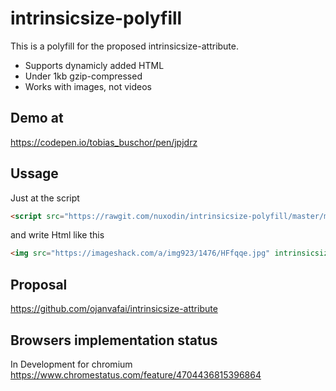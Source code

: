 # intrinsicsize-polyfill
This is a polyfill for the proposed intrinsicsize-attribute.
- Supports dynamicly added HTML
- Under 1kb gzip-compressed
- Works with images, not videos

## Demo at
https://codepen.io/tobias_buschor/pen/jpjdrz

## Ussage
Just at the script

```html
<script src="https://rawgit.com/nuxodin/intrinsicsize-polyfill/master/min.js?y1"></script>  
```

and write Html like this  
```html
<img src="https://imageshack.com/a/img923/1476/HFfqqe.jpg" intrinsicsize="1920x1281" style="width:100%">  
```

## Proposal
https://github.com/ojanvafai/intrinsicsize-attribute  

## Browsers implementation status
In Development for chromium
https://www.chromestatus.com/feature/4704436815396864
